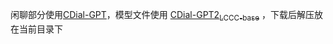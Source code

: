 闲聊部分使用[CDial-GPT](https://github.com/thu-coai/CDial-GPT)，模型文件使用
[CDial-GPT2<sub>LCCC-base</sub>](https://cloud.tsinghua.edu.cn/f/babe2be4f3f747abb887/) ，下载后解压放在当前目录下